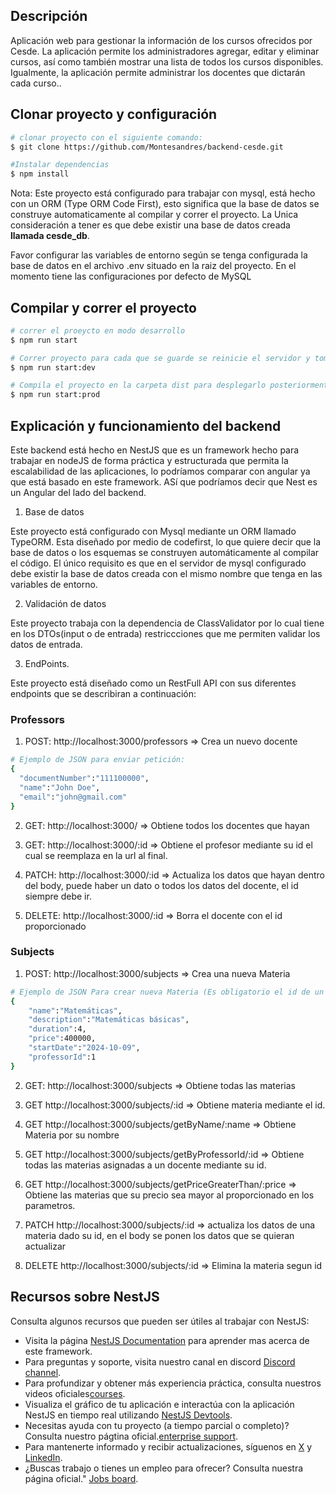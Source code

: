 

## Descripción

Aplicación web para gestionar la información de los cursos ofrecidos por Cesde. La aplicación permite
los administradores agregar, editar y eliminar cursos, así como también mostrar una lista de todos
los cursos disponibles. Igualmente, la aplicación  permite administrar los docentes que
dictarán cada curso..

## Clonar proyecto y configuración

```bash
# clonar proyecto con el siguiente comando:
$ git clone https://github.com/Montesandres/backend-cesde.git
```

```bash
#Instalar dependencias
$ npm install
```

Nota: Este proyecto está configurado para trabajar con mysql, está hecho con un ORM (Type ORM Code First), esto significa que la base de datos se construye automaticamente al compilar y correr el proyecto. La Unica consideración a tener es que debe existir una base de datos creada **llamada cesde_db**.

Favor configurar las variables de entorno según se tenga configurada la base de datos en el archivo .env situado en la raiz del proyecto. En el momento tiene las configuraciones por defecto de MySQL

## Compilar y correr el proyecto

```bash
# correr el proeycto en modo desarrollo
$ npm run start

# Correr proyecto para cada que se guarde se reinicie el servidor y tome los cambios
$ npm run start:dev

# Compila el proyecto en la carpeta dist para desplegarlo posteriormente
$ npm run start:prod
```

## Explicación y funcionamiento del backend

Este backend está hecho en NestJS que es un framework hecho para trabajar en nodeJS de forma práctica y estructurada que permita la escalabilidad de las aplicaciones, lo podríamos comparar con angular ya que está basado en este framework. ASí que podríamos decir que Nest es un Angular del lado del backend.

1. Base de datos

Este proyecto está configurado con Mysql mediante un ORM llamado TypeORM. Esta diseñado por medio de codefirst, lo que quiere decir que la base de datos o los esquemas se construyen automáticamente al compilar el código. El único requisito es que en el servidor de mysql configurado debe existir la base de datos creada con el mismo nombre que tenga en las variables de entorno.

2. Validación de datos

Este proyecto trabaja con la dependencia de ClassValidator por lo cual tiene  en los DTOs(input o de entrada) restriccciones  que me permiten validar los datos de entrada.

3. EndPoints.

Este proyecto está diseñado como un RestFull API con sus diferentes endpoints que se describiran a continuación:

### Professors

1. POST: http://localhost:3000/professors    => Crea un nuevo docente 

```bash
# Ejemplo de JSON para enviar petición: 
{
  "documentNumber":"111100000",
  "name":"John Doe",
  "email":"john@gmail.com"
}
```

2. GET: http://localhost:3000/   =>  Obtiene todos los docentes que hayan

3. GET: http://localhost:3000/:id   => Obtiene el profesor mediante su id el cual se reemplaza en la url al final.

4. PATCH: http://localhost:3000/:id   => Actualiza los datos que hayan dentro del body, puede haber un dato o todos los datos del docente, el id siempre debe ir.

5. DELETE: http://localhost:3000/:id  => Borra el docente con el id proporcionado

### Subjects

1. POST: http://localhost:3000/subjects  => Crea una nueva Materia

```bash
# Ejemplo de JSON Para crear nueva Materia (Es obligatorio el id de un profesor que exista):
{
    "name":"Matemáticas",
    "description":"Matemáticas básicas",
    "duration":4,
    "price":400000,
    "startDate":"2024-10-09",
    "professorId":1
}
```

2. GET: http://localhost:3000/subjects    => Obtiene todas las materias

3. GET http://localhost:3000/subjects/:id   => Obtiene materia mediante el id.

4. GET http://localhost:3000/subjects/getByName/:name  => Obtiene Materia por su nombre

5. GET http://localhost:3000/subjects/getByProfessorId/:id  => Obtiene todas las materias asignadas a un docente mediante su id.

6. GET http://localhost:3000/subjects/getPriceGreaterThan/:price  =>  Obtiene las materias que su precio sea mayor al proporcionado en los parametros.

7. PATCH http://localhost:3000/subjects/:id   => actualiza los datos de una materia dado su id, en el body se ponen los datos que se quieran actualizar

8. DELETE http://localhost:3000/subjects/:id => Elimina la materia segun id



## Recursos sobre NestJS

Consulta algunos recursos que pueden ser útiles al trabajar con NestJS:

- Visita la página [NestJS Documentation](https://docs.nestjs.com) para aprender mas acerca de este framework.
- Para preguntas y soporte, visita nuestro canal en discord [Discord channel](https://discord.gg/G7Qnnhy).
- Para profundizar y obtener más experiencia práctica, consulta nuestros videos oficiales[courses](https://courses.nestjs.com/).
- Visualiza el gráfico de tu aplicación e interactúa con la aplicación NestJS en tiempo real utilizando [NestJS Devtools](https://devtools.nestjs.com).
- Necesitas ayuda con tu proyecto (a tiempo parcial o completo)? Consulta nuestro págtina oficial.[enterprise support](https://enterprise.nestjs.com).
- Para mantenerte informado y recibir actualizaciones, síguenos en [X](https://x.com/nestframework) y [LinkedIn](https://linkedin.com/company/nestjs).
- ¿Buscas trabajo o tienes un empleo para ofrecer? Consulta nuestra página oficial." [Jobs board](https://jobs.nestjs.com).
